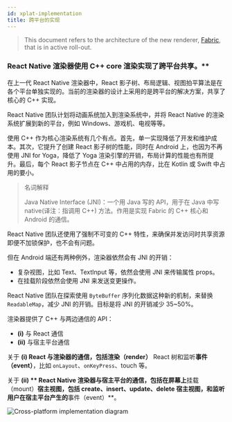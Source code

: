 ```yaml
---
id: xplat-implementation
title: 跨平台的实现
---
```


> This document refers to the architecture of the new renderer, [Fabric](fabric-renderer), that is in active roll-out.

### React Native 渲染器使用 C++ core 渲染实现了跨平台共享。**

在上一代 React Native 渲染器中，React 影子树、布局逻辑、视图拍平算法是在各个平台单独实现的。当前的渲染器的设计上采用的是跨平台的解决方案，共享了核心的 C++ 实现。

React Native 团队计划将动画系统加入到渲染系统中，并将 React Native 的渲染系统扩展到新的平台，例如 Windows、游戏机、电视等等。

使用 C++ 作为核心渲染系统有几个有点。首先，单一实现降低了开发和维护成本。其次，它提升了创建 React 影子树的性能，同时在 Android 上，也因为不再使用 JNI for Yoga，降低了 Yoga 渲染引擎的开销，布局计算的性能也有所提升。最后，每个 React 影子节点在 C++ 中占用的内存，比在 Kotlin 或 Swift 中占用的要小。

> 名词解释
>
> Java Native Interface (JNI)：一个用 Java 写的 API，用于在 Java 中写 native(译注：指调用 C++) 方法。作用是实现 Fabric 的 C++ 核心和 Android 的通信。

React Native 团队还使用了强制不可变的 C++ 特性，来确保并发访问时共享资源即便不加锁保护，也不会有问题。

但在 Android 端还有两种例外，渲染器依然会有 JNI 的开销：

- 复杂视图，比如 Text、TextInput 等，依然会使用 JNI 来传输属性 props。
- 在挂载阶段依然会使用 JNI 来发送变更操作。

React Native 团队在探索使用 `ByteBuffer` 序列化数据这种新的机制，来替换 `ReadableMap`，减少 JNI 的开销。目标是将 JNI 的开销减少 35~50%。

渲染器提供了  C++ 与两边通信的 API：

- **(i)**  与 React 通信
- **(ii)** 与宿主平台通信

关于 **(i)  **React 与渲染器的通信，包括**渲染（render）** React 树和监听**事件（event）**，比如 `onLayout`、`onKeyPress`、touch 等。

关于 **(ii)  ** React Native 渲染器与宿主平台的通信，包括在屏幕上**挂载（mount）**宿主视图，包括 create、insert、update、delete 宿主视图，和监听用户在宿主平台产生的**事件（event）**。

![Cross-platform implementation diagram](https://reactnative.dev/assets/images/xplat-implementation-diagram-7611cf9dfb6d15667365630147d83ca5.png)

